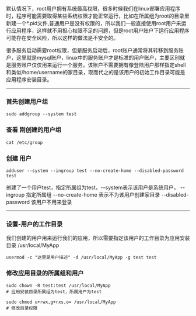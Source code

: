 默认情况下，root用户拥有系统最高权限，很多时候我们在linux部署应用程序时，程序可能需要取得某些系统权限才能正常运行，比如在所属组为root的目录里新建一个*.pid文件,普通用户是没有权限的，所以我们一般直接使用root用户来运行应用程序，这样就不用担心权限不足的问题，但是root用户账户下运行应用程序可能存在安全风险，所以这样的做法是不安全的。

很多服务启动需要root权限，但是服务启动后，root账户通常将其转移到服务账户，这里就是mysql账户，linux中的服务账户才是标准的用户账户，主要区别就是服务账户仅仅用来运行一个服务，该账户不需要拥有像登陆用户那样指定shell和类似/home/username的家目录，取而代之的是该用户的初始工作目录可能是应用程序安装目录。



----------


### 首先创建用户组 ###

    sudo addgroup --system test 


### 查看 刚创建的用户组 ###

    cat /etc/group

### 创建 用户 ###

    adduser --system --ingroup test --no-create-home --disabled-password test


创建了一个用户test，指定所属组为test，--system表示该用户是系统用户， --ingroup 指定所属组 --no-create-home 表示不为该用户创建家目录 --disabled-password 该用户不用来登录


----------


### 设置-用户的工作目录 ###

我们创建的用户用来运行我们的应用，所以需要指定该用户的工作目录为应用安装目录 /usr/local/MyApp

    usermod -c "这里是用户描述" -d /usr/local/MyApp -g test test

### 修改应用目录的所属组和用户 ###


    sudo chown -R test:test /usr/local/MyApp  
    # 应用安装目录所属组为test，所属用户为test
    
    sudo chmod u+rwx,g+rxs,o= /usr/local/MyApp  
    # 修改目录权限
    
